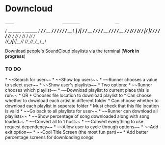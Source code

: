 <h1>Downcloud</h1>

    ____                      ________                __
   / __ \____ _      ______  / ____/ /___  __  ______/ /
  / / / / __ \ | /| / / __ \/ /   / / __ \/ / / / __  / 
 / /_/ / /_/ / |/ |/ / / / / /___/ / /_/ / /_/ / /_/ /  
/_____/\____/|__/|__/_/ /_/\____/_/\____/\__,_/\__,_/   

Download people's SoundCloud playlists via the terminal (__Work in progress__)

<h3>TO DO</h3>
* ~~Search for user~~
* ~~Show top users~~
* ~~Runner chooses a value to select user~~
* ~~Show user's playlists~~
* Two options:
	* ~~Runner chooses which playlist~~
		* ~~Download playlist to current place this is run~~
		* OR
		* Chooses file location to download playlist to
			* Can choose whether to download each artist in different folder
			* Can choose whether to download each playlist in seperate folder
			* Must check that this file location is valid
		* ~~Go back to all playlists for user~~
	* ~~Runner can download all playlists~~
* ~~Show percentage of song downloaded along with song loaded~~
* ~~Convert all to 1 host~~
* ~~Convert everything to use request dependency~~
* ~~Allow user to cycle through options~~
* ~~Add exit option~~
* ~~Cool Title Screen (the most fun part)~~
* Add better percentage screens for downloading songs